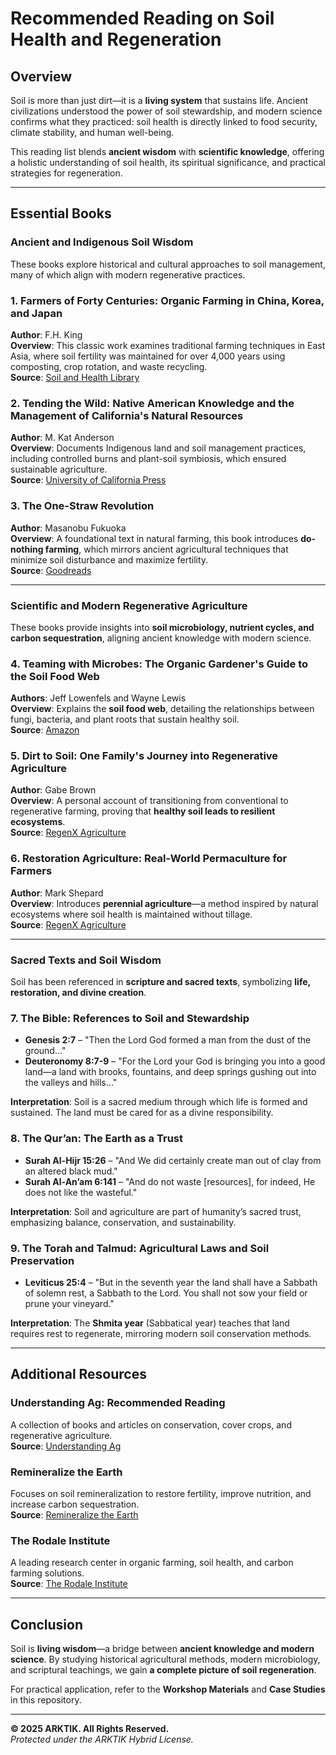 # Recommended Reading on Soil Health and Regeneration

## Overview

Soil is more than just dirt—it is a **living system** that sustains life. Ancient civilizations understood the power of soil stewardship, and modern science confirms what they practiced: soil health is directly linked to food security, climate stability, and human well-being.

This reading list blends **ancient wisdom** with **scientific knowledge**, offering a holistic understanding of soil health, its spiritual significance, and practical strategies for regeneration.

---

## Essential Books

### **Ancient and Indigenous Soil Wisdom**
These books explore historical and cultural approaches to soil management, many of which align with modern regenerative practices.

### **1. Farmers of Forty Centuries: Organic Farming in China, Korea, and Japan**  
**Author**: F.H. King  
**Overview**: This classic work examines traditional farming techniques in East Asia, where soil fertility was maintained for over 4,000 years using composting, crop rotation, and waste recycling.  
**Source**: [Soil and Health Library](https://soilandhealth.org/book/farmers-of-forty-centuries/)

### **2. Tending the Wild: Native American Knowledge and the Management of California's Natural Resources**  
**Author**: M. Kat Anderson  
**Overview**: Documents Indigenous land and soil management practices, including controlled burns and plant-soil symbiosis, which ensured sustainable agriculture.  
**Source**: [University of California Press](https://www.ucpress.edu/book/9780520280434/tending-the-wild)

### **3. The One-Straw Revolution**  
**Author**: Masanobu Fukuoka  
**Overview**: A foundational text in natural farming, this book introduces **do-nothing farming**, which mirrors ancient agricultural techniques that minimize soil disturbance and maximize fertility.  
**Source**: [Goodreads](https://www.goodreads.com/book/show/385219.The_One_Straw_Revolution)

---

### **Scientific and Modern Regenerative Agriculture**
These books provide insights into **soil microbiology, nutrient cycles, and carbon sequestration**, aligning ancient knowledge with modern science.

### **4. Teaming with Microbes: The Organic Gardener's Guide to the Soil Food Web**  
**Authors**: Jeff Lowenfels and Wayne Lewis  
**Overview**: Explains the **soil food web**, detailing the relationships between fungi, bacteria, and plant roots that sustain healthy soil.  
**Source**: [Amazon](https://www.amazon.com/Teaming-Microbes-Organic-Gardeners-Revised/dp/1604691131)

### **5. Dirt to Soil: One Family's Journey into Regenerative Agriculture**  
**Author**: Gabe Brown  
**Overview**: A personal account of transitioning from conventional to regenerative farming, proving that **healthy soil leads to resilient ecosystems**.  
**Source**: [RegenX Agriculture](https://regenx.ag/blog/regenerative-agriculture-book/)

### **6. Restoration Agriculture: Real-World Permaculture for Farmers**  
**Author**: Mark Shepard  
**Overview**: Introduces **perennial agriculture**—a method inspired by natural ecosystems where soil health is maintained without tillage.  
**Source**: [RegenX Agriculture](https://regenx.ag/blog/regenerative-agriculture-book/)

---

### **Sacred Texts and Soil Wisdom**
Soil has been referenced in **scripture and sacred texts**, symbolizing **life, restoration, and divine creation**.

### **7. The Bible: References to Soil and Stewardship**  
- **Genesis 2:7** – "Then the Lord God formed a man from the dust of the ground…"  
- **Deuteronomy 8:7-9** – "For the Lord your God is bringing you into a good land—a land with brooks, fountains, and deep springs gushing out into the valleys and hills…"

**Interpretation**: Soil is a sacred medium through which life is formed and sustained. The land must be cared for as a divine responsibility.

### **8. The Qur’an: The Earth as a Trust**  
- **Surah Al-Hijr 15:26** – "And We did certainly create man out of clay from an altered black mud."  
- **Surah Al-An’am 6:141** – "And do not waste [resources], for indeed, He does not like the wasteful."

**Interpretation**: Soil and agriculture are part of humanity’s sacred trust, emphasizing balance, conservation, and sustainability.

### **9. The Torah and Talmud: Agricultural Laws and Soil Preservation**  
- **Leviticus 25:4** – "But in the seventh year the land shall have a Sabbath of solemn rest, a Sabbath to the Lord. You shall not sow your field or prune your vineyard."

**Interpretation**: The **Shmita year** (Sabbatical year) teaches that land requires rest to regenerate, mirroring modern soil conservation methods.

---

## Additional Resources

### **Understanding Ag: Recommended Reading**  
A collection of books and articles on conservation, cover crops, and regenerative agriculture.  
**Source**: [Understanding Ag](https://understandingag.com/resources/recommended-reading/)

### **Remineralize the Earth**  
Focuses on soil remineralization to restore fertility, improve nutrition, and increase carbon sequestration.  
**Source**: [Remineralize the Earth](https://www.remineralize.org/)

### **The Rodale Institute**  
A leading research center in organic farming, soil health, and carbon farming solutions.  
**Source**: [The Rodale Institute](https://rodaleinstitute.org/)

---

## Conclusion

Soil is **living wisdom**—a bridge between **ancient knowledge and modern science**. By studying historical agricultural methods, modern microbiology, and scriptural teachings, we gain **a complete picture of soil regeneration**.

For practical application, refer to the **Workshop Materials** and **Case Studies** in this repository.

---

**© 2025 ARKTIK. All Rights Reserved.**  
*Protected under the ARKTIK Hybrid License.*
